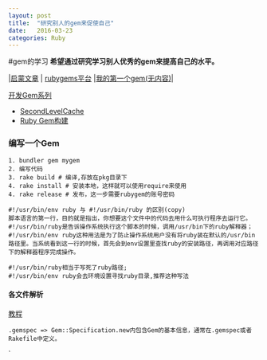 ```yaml
---
layout: post
title:  "研究别人的gem来促使自己"
date:   2016-03-23
categories: Ruby
---
```

#gem的学习
**希望通过研究学习别人优秀的gem来提高自己的水平。**

\|[启蒙文章](http://blog.csdn.net/yangcs2009/article/details/42262073) \| [rubygems平台](https://rubygems.org ) \|[我的第一个gem(无内容)](https://rubygems.org/gems/gem_wj2016)\|


[开发Gem系列](https://ruby-china.org/topics/26292)


* [SecondLevelCache](https://github.com/hooopo/second_level_cache)
* [Ruby Gem构建](https://www.jianshu.com/u/yLzRq4)


### 编写一个Gem

```
1. bundler gem mygem
2. 编写代码
3. rake build # 编译,存放在pkg目录下
4. rake install # 安装本地，这样就可以使用require来使用
4. rake release # 发布，这一步需要rubygem的账号密码
```

```
#!/usr/bin/env ruby 与 #!/usr/bin/ruby 的区别(copy)
脚本语言的第一行，目的就是指出，你想要这个文件中的代码去用什么可执行程序去运行它。
#!/usr/bin/ruby是告诉操作系统执行这个脚本的时候，调用/usr/bin下的ruby解释器；
#!/usr/bin/env ruby这种用法是为了防止操作系统用户没有将ruby装在默认的/usr/bin路径里。当系统看到这一行的时候，首先会到env设置里查找ruby的安装路径，再调用对应路径下的解释器程序完成操作。

#!/usr/bin/ruby相当于写死了ruby路径;
#!/usr/bin/env ruby会去环境设置寻找ruby目录,推荐这种写法
```

#### 各文件解析
[教程](https://guides.rubygems.org/specification-reference/)
```
.gemspec => Gem::Specification.new内包含Gem的基本信息，通常在.gemspec或者Rakefile中定义。

```





























`